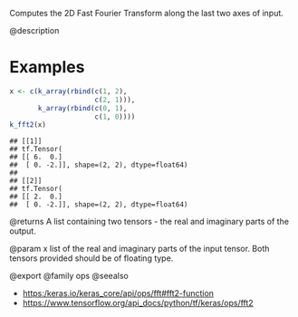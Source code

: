 Computes the 2D Fast Fourier Transform along the last two axes of input.

@description

# Examples

```r
x <- c(k_array(rbind(c(1, 2),
                     c(2, 1))),
       k_array(rbind(c(0, 1),
                     c(1, 0))))
k_fft2(x)
```

```
## [[1]]
## tf.Tensor(
## [[ 6.  0.]
##  [ 0. -2.]], shape=(2, 2), dtype=float64)
## 
## [[2]]
## tf.Tensor(
## [[ 2.  0.]
##  [ 0. -2.]], shape=(2, 2), dtype=float64)
```

@returns
A list containing two tensors - the real and imaginary parts of the
output.

@param x list of the real and imaginary parts of the input tensor. Both
tensors provided should be of floating type.

@export
@family ops
@seealso
+ <https:/keras.io/keras_core/api/ops/fft#fft2-function>
+ <https://www.tensorflow.org/api_docs/python/tf/keras/ops/fft2>
